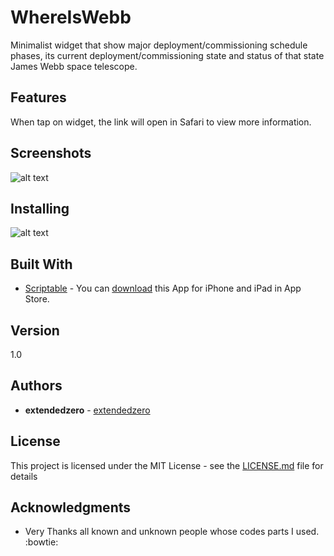 # WhereIsWebb

Minimalist widget that show major deployment/commissioning schedule phases, its current deployment/commissioning state and status of that state James Webb space telescope.

## Features
When tap on widget, the link will open in Safari to view more information.  

## Screenshots
![alt text](https://github.com/extendedzero/Scriptable-IOS-Widget/blob/43c080dbc1794dabcdecfc9f1f47309f1ebde821/WhereIsWebb/preview_1.png)

## Installing
![alt text](https://github.com/extendedzero/Scriptable-IOS-Widget/blob/ca58ae91f4a6f66f44d7aca2196a29091c784648/WhereIsWebb/preview_2.png)

## Built With
* [Scriptabl‪e‬](https://apps.apple.com/ru/app/scriptable/id1405459188) - You can [download](https://apps.apple.com/ru/app/scriptable/id1405459188) this App for iPhone and iPad in App Store. 

## Version
1.0

## Authors
* **extendedzero** - [extendedzero](https://github.com/extendedzero)

## License
This project is licensed under the MIT License - see the [LICENSE.md](LICENSE.md) file for details

## Acknowledgments
* Very Thanks all known and unknown people whose codes parts I used. :bowtie: 

